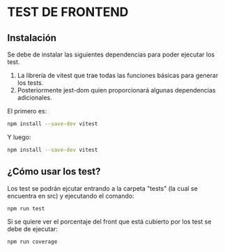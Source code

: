 # TEST DE FRONTEND

## Instalación

Se debe de instalar las siguientes dependencias para poder ejecutar los test.

1. La librería de vitest que trae todas las funciones básicas para generar los tests.
2. Posteriormente jest-dom quien proporcionará algunas dependencias adicionales.

El primero es:

```bash
npm install --save-dev vitest
```

Y luego:

```bash
npm install --save-dev vitest
```

## ¿Cómo usar los test?

Los test se podrán ejcutar entrando a la carpeta "tests" (la cual se encuentra en src) y ejecutando el comando:

```bash
npm run test
```

Si se quiere ver el porcentaje del front que está cubierto por los test se debe de ejecutar:

```bash
npm run coverage
```
